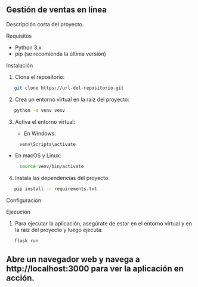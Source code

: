 ## Gestión de ventas en línea

Descripción corta del proyecto.

Requisitos
- Python 3.x
- pip (se recomienda la última versión)

Instalación
1. Clona el repositorio:
```bash
   git clone https://url-del-repositorio.git
```

2. Crea un entorno virtual en la raíz del proyecto:
```bash
   python -m venv venv
```

3. Activa el entorno virtual:

   - En Windows:
```bash
     venv\Scripts\activate
```
   - En macOS y Linux:
```bash
     source venv/bin/activate
```

4. Instala las dependencias del proyecto:
```bash
   pip install -r requirements.txt
```

Configuración

Ejecución
1. Para ejecutar la aplicación, asegúrate de estar en el entorno virtual y en la raíz del proyecto y luego ejecuta:
```bash
   flask run
```
## Abre un navegador web y navega a http://localhost:3000 para ver la aplicación en acción.


